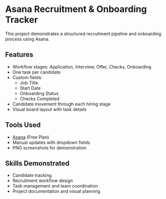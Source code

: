 
# Asana Recruitment & Onboarding Tracker

This project demonstrates a structured recruitment pipeline and onboarding process using Asana.

## Features
- Workflow stages: Application, Interview, Offer, Checks, Onboarding
- One task per candidate
- Custom fields:
  - Job Title
  - Start Date
  - Onboarding Status
  - Checks Completed
- Candidate movement through each hiring stage
- Visual board layout with task details

## Tools Used
- [Asana](https://asana.com) (Free Plan)
- Manual updates with dropdown fields
- PNG screenshots for demonstration

## Skills Demonstrated
- Candidate tracking
- Recruitment workflow design
- Task management and team coordination
- Project documentation and visual planning

